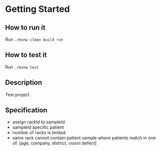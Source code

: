 # Getting Started

## How to run it
Run ```./mvnw clean build run```

## How to test it
Run ```./mvnw test```

## Description
Test project

## Specification
- assign rackId to sampleId
- sampleId specific patient
- number of racks is limited
- same rack cannot contain patient sample where patients match in one of: [age, company, district, vision defect]


